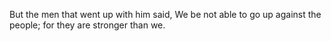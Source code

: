 But the men that went up with him said, We be not able to go up against the people; for they are stronger than we.
